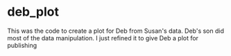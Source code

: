 # deb_plot
This was the code to create a plot for Deb from Susan's data. Deb's son did most of the data manipulation. I just refined it to give Deb a plot for publishing
